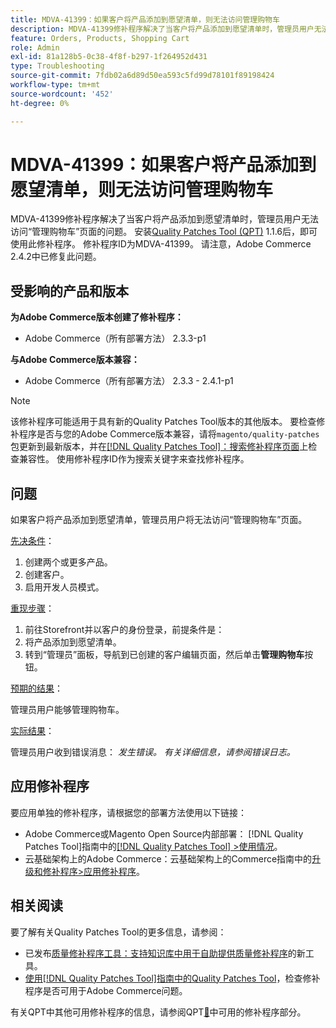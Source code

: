 ```yaml
---
title: MDVA-41399：如果客户将产品添加到愿望清单，则无法访问管理购物车
description: MDVA-41399修补程序解决了当客户将产品添加到愿望清单时，管理员用户无法访问“管理购物车”页面的问题。 安装[Quality Patches Tool (QPT)](https://experienceleague.adobe.com/zh-hans/docs/commerce-operations/tools/quality-patches-tool/quality-patches-tool-to-self-serve-quality-patches) 1.1.6后，即可使用此修补程序。 修补程序ID为MDVA-41399。 请注意，Adobe Commerce 2.4.2中已修复此问题。
feature: Orders, Products, Shopping Cart
role: Admin
exl-id: 81a128b5-0c38-4f8f-b297-1f264952d431
type: Troubleshooting
source-git-commit: 7fdb02a6d89d50ea593c5fd99d78101f89198424
workflow-type: tm+mt
source-wordcount: '452'
ht-degree: 0%

---
```


# MDVA-41399：如果客户将产品添加到愿望清单，则无法访问管理购物车

MDVA-41399修补程序解决了当客户将产品添加到愿望清单时，管理员用户无法访问“管理购物车”页面的问题。 安装[Quality Patches Tool (QPT)](https://experienceleague.adobe.com/zh-hans/docs/commerce-operations/tools/quality-patches-tool/quality-patches-tool-to-self-serve-quality-patches) 1.1.6后，即可使用此修补程序。 修补程序ID为MDVA-41399。 请注意，Adobe Commerce 2.4.2中已修复此问题。

## 受影响的产品和版本

**为Adobe Commerce版本创建了修补程序：**

* Adobe Commerce（所有部署方法） 2.3.3-p1

**与Adobe Commerce版本兼容：**

* Adobe Commerce（所有部署方法） 2.3.3 - 2.4.1-p1

>[!NOTE]
>
>该修补程序可能适用于具有新的Quality Patches Tool版本的其他版本。 要检查修补程序是否与您的Adobe Commerce版本兼容，请将`magento/quality-patches`包更新到最新版本，并在[[!DNL Quality Patches Tool]：搜索修补程序页面](https://experienceleague.adobe.com/zh-hans/docs/commerce-operations/tools/quality-patches-tool/quality-patches-tool-to-self-serve-quality-patches)上检查兼容性。 使用修补程序ID作为搜索关键字来查找修补程序。

## 问题

如果客户将产品添加到愿望清单，管理员用户将无法访问“管理购物车”页面。

<u>先决条件</u>：

1. 创建两个或更多产品。
1. 创建客户。
1. 启用开发人员模式。

<u>重现步骤</u>：

1. 前往Storefront并以客户的身份登录，前提条件是：
1. 将产品添加到愿望清单。
1. 转到“管理员”面板，导航到已创建的客户编辑页面，然后单击&#x200B;**管理购物车**&#x200B;按钮。

<u>预期的结果</u>：

管理员用户能够管理购物车。

<u>实际结果</u>：

管理员用户收到错误消息： *发生错误。 有关详细信息，请参阅错误日志。*

## 应用修补程序

要应用单独的修补程序，请根据您的部署方法使用以下链接：

* Adobe Commerce或Magento Open Source内部部署： [!DNL Quality Patches Tool]指南中的[[!DNL Quality Patches Tool] >使用情况](/help/tools/quality-patches-tool/usage.md)。
* 云基础架构上的Adobe Commerce：云基础架构上的Commerce指南中的[升级和修补程序>应用修补程序](https://experienceleague.adobe.com/docs/commerce-cloud-service/user-guide/develop/upgrade/apply-patches.html?lang=zh-Hans)。

## 相关阅读

要了解有关Quality Patches Tool的更多信息，请参阅：

* 已发布[质量修补程序工具：支持知识库中用于自助提供质量修补程序](https://experienceleague.adobe.com/zh-hans/docs/commerce-operations/tools/quality-patches-tool/quality-patches-tool-to-self-serve-quality-patches)的新工具。
* [使用[!DNL Quality Patches Tool]指南中的Quality Patches Tool](/help/tools/quality-patches-tool/patches-available-in-qpt/check-patch-for-magento-issue-with-magento-quality-patches.md)，检查修补程序是否可用于Adobe Commerce问题。

有关QPT中其他可用修补程序的信息，请参阅QPT[&#128279;](https://support.magento.com/hc/en-us/sections/360010506631-Patches-available-in-MQP-tool-)中可用的修补程序部分。
